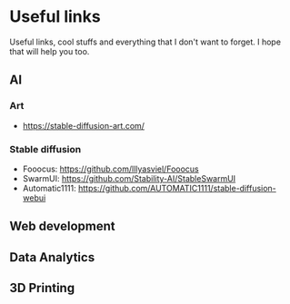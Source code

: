 # Useful links
Useful links, cool stuffs and everything that I don't want to forget. I hope that will help you too.

## AI
### Art
- https://stable-diffusion-art.com/
### Stable diffusion
- Fooocus: https://github.com/lllyasviel/Fooocus
- SwarmUI: https://github.com/Stability-AI/StableSwarmUI
- Automatic1111: https://github.com/AUTOMATIC1111/stable-diffusion-webui
## Web development
## Data Analytics
## 3D Printing

